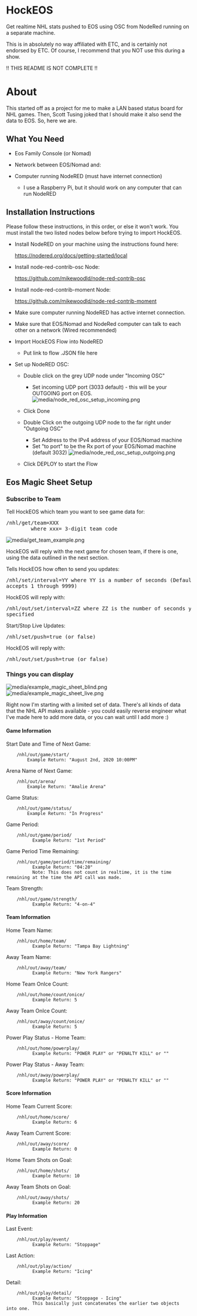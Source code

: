 # HockEOS
Get realtime NHL stats pushed to EOS using OSC from NodeRed running on a separate machine.

This is in absolutely no way affiliated with ETC, and is certainly not endorsed by ETC.
Of course, I recommend that you NOT use this during a show.

!! THIS README IS NOT COMPLETE !!

<h1>About</h1>
This started off as a project for me to make a LAN based status board for NHL games. Then, Scott Tusing joked that I should make it also send the data to EOS. So, here we are.

<h2>What You Need</h2>

- Eos Family Console (or Nomad)

- Network between EOS/Nomad and:

- Computer running NodeRED (must have internet connection)
  - I use a Raspberry Pi, but it should work on any computer that can run NodeRED


<h2>Installation Instructions</h2>

Please follow these instructions, in this order, or else it won't work. You must install the two listed nodes below before trying to import HockEOS.

- Install NodeRED on your machine using the instructions found here:

    https://nodered.org/docs/getting-started/local

- Install node-red-contrib-osc Node:

    https://github.com/mikewoodld/node-red-contrib-osc

- Install node-red-contrib-moment Node:

    https://github.com/mikewoodld/node-red-contrib-moment

- Make sure computer running NodeRED has active internet connection.

- Make sure that EOS/Nomad and NodeRed computer can talk to each other on a network (Wired recommended)

- Import HockEOS Flow into NodeRED
  - Put link to flow .JSON file here

- Set up NodeRED OSC:
  - Double click on the grey UDP node under "Incoming OSC"
    - Set incoming UDP port (3033 default) - this will be your OUTGOING port on EOS.
      ![media/node_red_osc_setup_incoming.png](media/node_red_osc_setup_incoming.png)
  - Click Done

  - Double Click on the outgoing UDP node to the far right under "Outgoing OSC"
    - Set Address to the IPv4 address of your EOS/Nomad machine
    - Set "to port" to be the Rx port of your EOS/Nomad machine (default 3032)
      ![media/node_red_osc_setup_outgoing.png](media/node_red_osc_setup_outgoing.png)


  - Click DEPLOY to start the Flow




<h2>Eos Magic Sheet Setup</h2>

<h3>Subscribe to Team</h3>
  Tell HockEOS which team you want to see game data for:
    <pre>/nhl/get/team=XXX
        where xxx= 3-digit team code</pre>

![media/get_team_example.png](media/get_team_example.png)

HockEOS will reply with the next game for chosen team, if there is one, using the data outlined in the next section.


  Tells HockEOS how often to send you updates:
    <pre>/nhl/set/interval=YY
        where YY is a number of seconds (Default is 5, accepts 1 through 9999)</pre>
           HockEOS will reply with:
            <pre>/nhl/out/set/interval=ZZ
        where ZZ is the number of seconds you specified</pre>


 Start/Stop Live Updates:
    <pre>/nhl/set/push=true  (or false)
        </pre>
           HockEOS will reply with:     
             <pre>/nhl/out/set/push=true  (or false)
              </pre>
        

<h3>Things you can display</h3>

![media/example_magic_sheet_blind.png](media/example_magic_sheet_blind.png)
![media/example_magic_sheet_live.png](media/example_magic_sheet_live.png)

Right now I'm starting with a limited set of data. There's all kinds of data that the NHL API makes available  - you could easily reverse engineer what I've made here to add more data, or you can wait until I add more :)

<h4>Game Information</h4>
Start Date and Time of Next Game:

        /nhl/out/game/start/
            Example Return: "August 2nd, 2020 10:00PM"

Arena Name of Next Game:

        /nhl/out/arena/
            Example Return: "Amalie Arena"

Game Status:

        /nhl/out/game/status/
            Example Return: "In Progress"


Game Period:

        /nhl/out/game/period/
              Example Return: "1st Period"

Game Period Time Remaining:

        /nhl/out/game/period/time/remaining/
              Example Return: "04:20"
              Note: This does not count in realtime, it is the time remaining at the time the API call was made.

Team Strength:

        /nhl/out/game/strength/
              Example Return: "4-on-4"

<h4>Team Information</h4>


Home Team Name:

        /nhl/out/home/team/
              Example Return: "Tampa Bay Lightning"

Away Team Name:

        /nhl/out/away/team/
              Example Return: "New York Rangers"

Home Team OnIce Count:

        /nhl/out/home/count/onice/
              Example Return: 5

Away Team OnIce Count:

        /nhl/out/away/count/onice/
              Example Return: 5

Power Play Status - Home Team:

        /nhl/out/home/powerplay/
              Example Return: "POWER PLAY" or "PENALTY KILL" or ""

Power Play Status - Away Team:

        /nhl/out/away/powerplay/
              Example Return: "POWER PLAY" or "PENALTY KILL" or ""

<h4>Score Information</h4>

Home Team Current Score:

        /nhl/out/home/score/
              Example Return: 6

Away Team Current Score:

        /nhl/out/away/score/
              Example Return: 0

Home Team Shots on Goal:

        /nhl/out/home/shots/
              Example Return: 10

Away Team Shots on Goal:

        /nhl/out/away/shots/
              Example Return: 20


<h4>Play Information</h4>

Last Event:

        /nhl/out/play/event/
              Example Return: "Stoppage"

Last Action:

        /nhl/out/play/action/
              Example Return: "Icing"

Detail:

        /nhl/out/play/detail/
              Example Return: "Stoppage - Icing"
              This basically just concatenates the earlier two objects into one.
